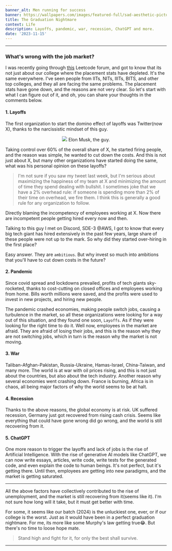 ```yaml
---
banner_alt: Men running for success
banner: https://wallpapers.com/images/featured-full/sad-aesthetic-pictures-9dxsbd1ykrghasvu.jpg
title: The Graduation Nightmare
context: Life
description: Layoffs, pandemic, war, recession, ChatGPT and more.
date: '2023-11-15'
---
```


---

### What's wrong with the job market?

I was recently going through [this](https://leetcode.com/discuss/interview-question/4282351/Reality-of-oncampus-placement-of-2024-batch) Leetcode forum, and got to know that its not just about our college where the placement stats have depleted. It's the same everywhere. I've seen people from IITs, NITs, IIITs, BITS, and other top colleges, and they all are facing the same problems. The placement stats have gone down, and the reasons are not very clear. So let's start with what I can figure out of it, and oh, you can share your thoughts in the comments below.

#### 1. Layoffs

The first organization to start the domino effect of layoffs was Twitter(now X), thanks to the narcissistic mindset of this guy.

<center>
    <img src="https://cdn.pixabay.com/photo/2022/09/19/13/56/elon-musk-7465608_960_720.png" style={{width: "90%"}}></img>
    Elon Musk, the guy.
</center>

Taking control over 60% of the overall share of X, he started firing people, and the reason was simple, he wanted to cut down the costs. And this is not just about X, but many other organizations have started doing the same, what was his personal opinion on these layoffs?

> I'm not sure if you saw my tweet last week, but I'm serious about maximizing the happiness of my team at X and minimizing the amount of time they spend dealing with bullshit. I sometimes joke that we have a 2% overhead rule: if someone is spending more than 2% of their time on overhead, we fire them. I think this is generally a good rule for any organization to follow.

Directly blaming the incompetency of employees working at X. Now there are incompetent people getting hired every now and then.

Talking to this guy I met on Discord, SDE-3 @AWS, I got to know that every big tech giant has hired extensively in the past few years, large share of these people were not up to the mark. So why did they started over-hiring in the first place?

Easy answer. They are `ambitious`. But why invest so much into ambitions that you'll have to cut down costs in the future?

#### 2. Pandemic

Since covid spread and lockdowns prevailed, profits of tech giants sky-rocketed, thanks to cost-cutting on closed offices and employees working from home. Bills worth millions were saved, and the profits were used to invest in new projects, and hiring new people.

The pandemic crashed economies, making people switch jobs, causing a turbulence in the market, so all these organizations were looking for a way out of this situation, and they found one soon, `Layoffs`. As if they were looking for the right time to do it. Well now, employees in the market are afraid. They are afraid of losing their jobs, and this is the reason why they are not switching jobs, which in turn is the reason why the market is not moving.

#### 3. War

Taliban-Afghan-Pakistan, Russia-Ukraine, Hamas-Israel, China-Taiwan, and many more. The world is at war with oil prices rising, and this is not just about the countries, but also about the tech industry. Another reason why several economies went crashing down. France is burning, Africa is in chaos, all being major factors of why the world seems to be at halt.

#### 4. Recession

Thanks to the above reasons, the global economy is at risk. UK suffered recession, Germany just got recovered from rising cash crisis. Seems like everything that could have gone wrong did go wrong, and the world is still recovering from it.

#### 5. ChatGPT

One more reason to trigger the layoffs and lack of jobs is the rise of Artificial Intelligence. With the rise of generative AI models like ChatGPT, we can now write essays, articles, write code, write tests for the generated code, and even explain the code to human beings. It's not perfect, but it's getting there. Until then, employees are getting into new paradigms, and the market is getting saturated.

---

All the above factors have collectively contributed to the rise of unemployment, and the market is still recovering from it(seems like it). I'm not sure how long will it take, but it must get better with time.

For some, it seems like our batch (2024) is the unluckiest one, ever, or if our college is the worst. Just as it would have been in a perfect graduation nightmare. For me, its more like some Murphy's law getting true😂. But there's no time to loose hope mate.

> Stand high and fight for it, for only the best shall survive.

---
